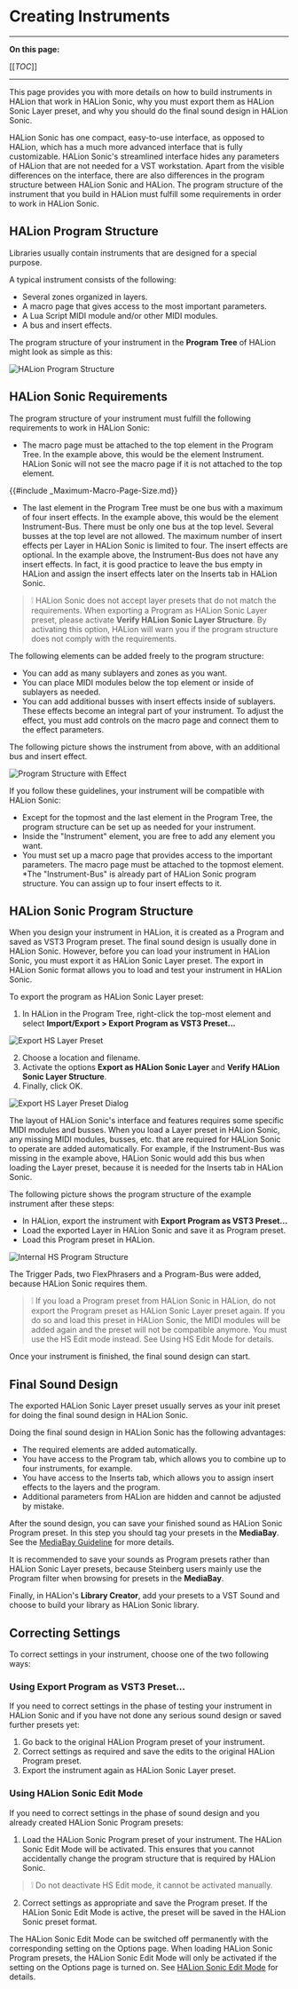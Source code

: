 # Creating Instruments

---

**On this page:**

[[_TOC_]]

---

This page provides you with more details on how to build instruments in HALion that work in HALion Sonic, why you must export them as HALion Sonic Layer preset, and why you should do the final sound design in HALion Sonic.

HALion Sonic has one compact, easy-to-use interface, as opposed to HALion, which has a much more advanced interface that is fully customizable. HALion Sonic's streamlined interface hides any parameters of HALion that are not needed for a VST workstation. Apart from the visible differences on the interface, there are also differences in the program structure between HALion Sonic and HALion. The program structure of the instrument that you build in HALion must fulfill some requirements in order to work in HALion Sonic.

## HALion Program Structure

Libraries usually contain instruments that are designed for a special purpose.

A typical instrument consists of the following:

* Several zones organized in layers.
* A macro page that gives access to the most important parameters.
* A Lua Script MIDI module and/or other MIDI modules.
* A bus and insert effects.

The program structure of your instrument in the **Program Tree** of HALion might look as simple as this:

![HALion Program Structure](../images/HALion-Program-Structure.png)

## HALion Sonic Requirements

The program structure of your instrument must fulfill the following requirements to work in HALion Sonic:

* The macro page must be attached to the top element in the Program Tree. In the example above, this would be the element Instrument. HALion Sonic will not see the macro page if it is not attached to the top element.

{{#include _Maximum-Macro-Page-Size.md}}

* The last element in the Program Tree must be one bus with a maximum of four insert effects. In the example above, this would be the element Instrument-Bus. There must be only one bus at the top level. Several busses at the top level are not allowed. The maximum number of insert effects per Layer in HALion Sonic is limited to four. The insert effects are optional. In the example above, the Instrument-Bus does not have any insert effects. In fact, it is good practice to leave the bus empty in HALion and assign the insert effects later on the Inserts tab in HALion Sonic.

>&#10069; HALion Sonic does not accept layer presets that do not match the requirements. When exporting a Program as HALion Sonic Layer preset, please activate **Verify HALion Sonic Layer Structure**. By activating this option, HALion will warn you if the program structure does not comply with the requirements. 

The following elements can be added freely to the program structure:

* You can add as many sublayers and zones as you want.
* You can place MIDI modules below the top element or inside of sublayers as needed.
* You can add additional busses with insert effects inside of sublayers. These effects become an integral part of your instrument. To adjust the effect, you must add controls on the macro page and connect them to the effect parameters.

The following picture shows the instrument from above, with an additional bus and insert effect.

![Program Structure with Effect](../images/HALion-Program-Structure-with-Effect.png)

If you follow these guidelines, your instrument will be compatible with HALion Sonic:

* Except for the topmost and the last element in the Program Tree, the program structure can be set up as needed for your instrument.
* Inside the "Instrument" element, you are free to add any element you want.
* You must set up a macro page that provides access to the important parameters. The macro page must be attached to the topmost element.
*The "Instrument-Bus" is already part of HALion Sonic program structure. You can assign up to four insert effects to it.

## HALion Sonic Program Structure

When you design your instrument in HALion, it is created as a Program and saved as VST3 Program preset. The final sound design is usually done in HALion Sonic. However, before you can load your instrument in HALion Sonic, you must export it as HALion Sonic Layer preset. The export in HALion Sonic format allows you to load and test your instrument in HALion Sonic.

To export the program as HALion Sonic Layer preset:

1. In HALion in the Program Tree, right-click the top-most element and select **Import/Export > Export Program as VST3 Preset...**

![Export HS Layer Preset](../images/Export-HS-Layer-Preset.png)

2. Choose a location and filename.
2. Activate the options **Export as HALion Sonic Layer** and **Verify HALion Sonic Layer Structure**.
2. Finally, click OK.

![Export HS Layer Preset Dialog](../images/Export-HS-Layer-Preset-Dialog.png)

The layout of HALion Sonic's interface and features requires some specific MIDI modules and busses. When you load a Layer preset in HALion Sonic, any missing MIDI modules, busses, etc. that are required for HALion Sonic to operate are added automatically. For example, if the Instrument-Bus was missing in the example above, HALion Sonic would add this bus when loading the Layer preset, because it is needed for the Inserts tab in HALion Sonic.

The following picture shows the program structure of the example instrument after these steps:

* In HALion, export the instrument with **Export Program as VST3 Preset...**
* Load the exported Layer in HALion Sonic and save it as Program preset.
* Load this Program preset in HALion.

![Internal HS Program Structure](../images/Internal-HS-Program-Structure.png)

The Trigger Pads, two FlexPhrasers and a Program-Bus were added, because HALion Sonic requires them.

>&#10069; If you load a Program preset from HALion Sonic in HALion, do not export the Program preset as HALion Sonic Layer preset again. If you do so and load this preset in HALion Sonic, the MIDI modules will be added again and the preset will not be compatible anymore. You must use the HS Edit mode instead. See Using HS Edit Mode for details.

Once your instrument is finished, the final sound design can start.

## Final Sound Design

The exported HALion Sonic Layer preset usually serves as your init preset for doing the final sound design in HALion Sonic.

Doing the final sound design in HALion Sonic has the following advantages:

* The required elements are added automatically.
* You have access to the Program tab, which allows you to combine up to four instruments, for example.
* You have access to the Inserts tab, which allows you to assign insert effects to the layers and the program.
* Additional parameters from HALion are hidden and cannot be adjusted by mistake.

After the sound design, you can save your finished sound as HALion Sonic Program preset. In this step you should tag your presets in the **MediaBay**. See the [MediaBay Guideline](./MediaBay-Guideline.md) for more details.

It is recommended to save your sounds as Program presets rather than HALion Sonic Layer presets, because Steinberg users mainly use the Program filter when browsing for presets in the **MediaBay**.

Finally, in HALion's **Library Creator**, add your presets to a VST Sound and choose to build your library as HALion Sonic library.

## Correcting Settings

To correct settings in your instrument, choose one of the two following ways:

### Using Export Program as VST3 Preset...

If you need to correct settings in the phase of testing your instrument in HALion Sonic and if you have not done any serious sound design or saved further presets yet:

1. Go back to the original HALion Program preset of your instrument.
1. Correct settings as required and save the edits to the original HALion Program preset.
1. Export the instrument again as HALion Sonic Layer preset.

### Using HALion Sonic Edit Mode

If you need to correct settings in the phase of sound design and you already created HALion Sonic Program presets:

1. Load the HALion Sonic Program preset of your instrument. The HALion Sonic Edit Mode will be activated. This ensures that you cannot accidentally change the program structure that is required by HALion Sonic.

>&#10069; Do not deactivate HS Edit mode, it cannot be activated manually.

2. Correct settings as appropriate and save the Program preset. If the HALion Sonic Edit Mode is active, the preset will be saved in the HALion Sonic preset format.

The HALion Sonic Edit Mode can be switched off permanently with the corresponding setting on the Options page. When loading HALion Sonic Program presets, the HALion Sonic Edit Mode will only be activated if the setting on the Options page is turned on. See [HALion Sonic Edit Mode](https://steinberg.help/halion/v7/en/halion/topics/global_functions_and_settings/options_editor_edit_section_r.html) for details.